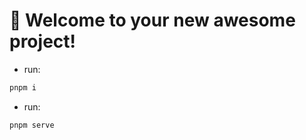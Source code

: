 # 🚀 Welcome to your new awesome project!

- run:

```bash
pnpm i
```

- run: 

```bash
pnpm serve
```
